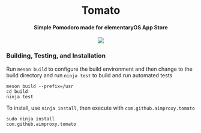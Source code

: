 <h1 align="center">
  Tomato
</h1>

<h4 align="center">
  Simple Pomodoro made for elementaryOS App Store
</h4>

<div align="center">
  <img src="https://raw.githubusercontent.com/aimproxy/tomato/master/media/Screenshot.png">
</div>

### Building, Testing, and Installation

Run `meson build` to configure the build environment and then change to the build directory and run `ninja test` to build and run automated tests

    meson build --prefix=/usr
    cd build
    ninja test

To install, use `ninja install`, then execute with `com.github.aimproxy.tomato`

    sudo ninja install
    com.github.aimproxy.tomato
